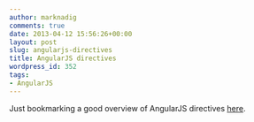 ```yaml
---
author: marknadig
comments: true
date: 2013-04-12 15:56:26+00:00
layout: post
slug: angularjs-directives
title: AngularJS directives
wordpress_id: 352
tags:
- AngularJS
---
```


Just bookmarking a good overview of AngularJS directives [here](http://statelessprime.blogspot.be/2013/04/angularjs-directive-overview.html).
